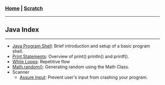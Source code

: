 <!---
layout: page
title: "Java Index"
permalink: https://Carreiroa.github.io/JavaIndex/
--->

### [Home](/index.md) | [Scratch](/Scratch/ScratchIndex.md)

---

## Java Index

---

- [Java Program Shell](ProgramShell): Brief introduction and setup of a basic program shell.
- [Print Statements](./PrintStatements): Overview of print() println() and printf().
- [While Loops](./WhileLoops): Repetitive flow
- [Math.random()](./MathRandom): Generating random using the Math Class.
- Scanner
  - [Assure Input](./ScannerAssureInput): Prevent user's input from crashing your program.
